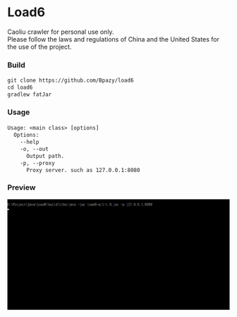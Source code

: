 Load6
=====
Caoliu crawler for personal use only.  
Please follow the laws and regulations of China and the United States for the use of the project.

### Build
```
git clone https://github.com/Bpazy/load6  
cd load6  
gradlew fatJar  
```

### Usage
```
Usage: <main class> [options]
  Options:
    --help
    -o, --out
      Output path.
    -p, --proxy
      Proxy server. such as 127.0.0.1:8080
```

### Preview  
![running](https://github.com/Bpazy/utils/blob/master/pic/load6_01.gif) 
